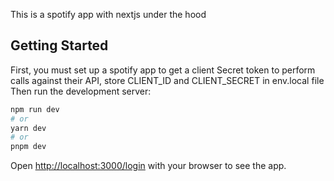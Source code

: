 This is a spotify app with nextjs under the hood

## Getting Started

First, you must set up a spotify app to get a client Secret token to perform calls against their API, store CLIENT_ID and CLIENT_SECRET in env.local file<br />
Then run the development server:

```bash
npm run dev
# or
yarn dev
# or
pnpm dev
```

Open [http://localhost:3000/login](http://localhost:3000/login) with your browser to see the app.

